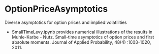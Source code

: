 # OptionPriceAsymptotics
Diverse asymptotics for option prices and implied volatilities

- SmallTimeLevy.ipynb provides numerical illustrations of the results in Muhle-Karbe - Nutz. Small-time asymptotics of option prices
and first absolute moments. Journal of Applied Probability, 48(4) :1003-1020, 2011.
